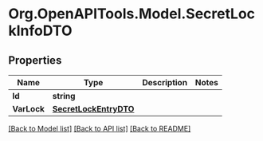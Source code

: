 # Org.OpenAPITools.Model.SecretLockInfoDTO

## Properties

Name | Type | Description | Notes
------------ | ------------- | ------------- | -------------
**Id** | **string** |  | 
**VarLock** | [**SecretLockEntryDTO**](SecretLockEntryDTO.md) |  | 

[[Back to Model list]](../README.md#documentation-for-models) [[Back to API list]](../README.md#documentation-for-api-endpoints) [[Back to README]](../README.md)

